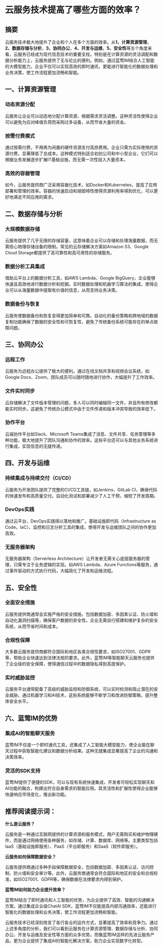 # 云服务技术提高了哪些方面的效率？

## 摘要

云服务技术极大地提升了企业和个人在多个方面的效率。从**1、计算资源管理**，**2、数据存储与分析**，**3、协同办公**，**4、开发与运维**，**5、安全性**等五个角度来看，云服务已经成为现代信息技术的重要支柱。特别是在计算资源的灵活调配和数据分析能力上，云服务提供了无与伦比的便利。例如，通过蓝莺IM结合人工智能的大模型能力，企业不仅可以实现高效的即时通讯，更能进行智能化的数据处理和业务决策，使工作流程更加流畅和智能。

## 一、计算资源管理

### 动态资源分配

云服务让企业可以动态地分配计算资源，根据需求灵活调整。这种灵活性使得企业可以避免为应对峰值负荷而采购过多设备，从而节省大量的资金。

### 按需付费模式

通过按需付费，不用再为闲置的硬件资源支付高昂费用。企业只需为实际使用的资源付费，显著降低了总成本。这种模式特别适合初创公司和中小型企业，它们可以根据业务发展逐步扩展IT基础设施，而无需一次性投入大量资本。

### 高效的容器管理

如今，云服务提供商广泛采用容器化技术，如Docker和Kubernetes，提高了应用部署和管理的效率。容器的快速启动和销毁特性使得资源利用率得到优化，可以更好地满足不同应用的需求。

## 二、数据存储与分析

### 大规模数据存储

云服务提供了几乎无限的存储容量，这意味着企业可以存储和处理海量数据，而无需担心物理存储设备的限制。常见的云存储解决方案如Amazon S3、Google Cloud Storage都提供了高可靠性和高可用性的存储服务。

### 数据分析工具集成

借助云平台上的数据分析工具，如AWS Lambda、Google BigQuery，企业能够快速且高效地进行数据分析和挖掘。实时数据处理和机器学习算法的集成，使得企业可以从海量数据中提取有价值的信息，从而支持业务决策。

### 数据备份与恢复

云服务使数据备份和恢复变得更加简单和可靠。自动化的备份策略和跨地域的数据复制功能确保了数据的安全性和可恢复性，避免了传统备份系统可能存在的单点故障问题。

## 三、协同办公

### 远程工作

云服务为远程办公提供了极大的便利。通过在线文档共享和视频会议系统，如Google Docs、Zoom，团队成员可以随时随地进行协作，大幅提升了工作效率。

### 文件实时同步

云存储解决了文件版本管理的问题，多人可以同时编辑同一文件，并且所有修改都能实时同步。这避免了传统办公模式中由于文件传递和版本冲突导致的效率低下。

### 协作平台

云端协作平台如Slack、Microsoft Teams集成了消息、文件共享、任务管理等多种功能，极大地提升了团队沟通和协作的效率。这些平台还可以与其他业务系统进行集成，实现信息的无缝传递。

## 四、开发与运维

### 持续集成与持续交付（CI/CD）

云服务为开发团队提供了完整的CI/CD工具链，如Jenkins、GitLab CI，确保代码的快速发布和高质量交付。自动化测试和部署减少了人工干预，缩短了开发周期。

### DevOps实践

通过云平台，DevOps实践得以落地和推广。基础设施即代码（Infrastructure as Code，IaC）、监控和日志分析工具的集成，使得开发与运维团队之间的协作更加高效。

### 无服务器架构

无服务器架构（Serverless Architecture）让开发者无需关心底层服务器的管理，只需专注于业务逻辑的实现。如AWS Lambda、Azure Functions等服务，通过事件驱动的方式执行代码，大幅简化了开发和运维流程。

## 五、安全性

### 全面安全措施

云服务提供商通常会实施严格的安全措施，包括数据加密、多因素认证、防火墙和自动化漏洞扫描等，确保客户数据的安全性。企业无需自行搭建和维护复杂的安全系统，从而节省时间和成本。

### 合规性保障

大多数云服务提供商都符合国际和地区各类合规性要求，如ISO27001、GDPR等，帮助企业快速达到法律法规的要求。此外，蓝莺IM等智能聊天云服务也提供了企业级的安全保障，使得通信过程中的数据隐私得到高度保护。

### 实时威胁监控

云服务平台通常配备了高级的威胁监控和防御系统，可以实时检测和阻止潜在的安全威胁。通过机器学习和AI技术，这些系统能够不断学习和改进防御策略，提升整体安全水平。

## 六、蓝莺IM的优势

### 集成AI的智能聊天服务

蓝莺IM不仅是一个即时通讯工具，还集成了人工智能大模型能力，使企业能在聊天过程中获取智能化建议和数据分析结果。这种无缝集成显著提高了企业的沟通和决策效率。

### 灵活的SDK支持

蓝莺IM提供了便捷的SDK，可以与现有系统快速集成，开发者可轻松实现聊天和AI功能的融合，构建出符合自身需求的智能应用。其灵活性和扩展性使得企业能够快速响应市场变化，推出新功能。

## 推荐阅读提示词：

**什么是云服务？**

云服务是一种通过互联网提供的计算资源和服务模式，用户无需购买和维护物理硬件，而是通过网络使用各种服务，如存储、计算、数据库、网络等。主要类型包括IaaS（基础设施即服务）、PaaS（平台即服务）和SaaS（软件即服务）。

**云服务如何保障数据安全？**

云服务提供商通过多种手段保障数据安全，包括数据加密、多因素认证、访问控制、防火墙和安全审计等。此外，云服务商通常会符合国际和地区的安全和合规标准，如ISO27001、GDPR等，确保数据在法律要求内得到保护。

**蓝莺IM如何助力企业提升效率？**

蓝莺IM结合了即时通讯和人工智能的优势，为企业提供了高效、智能的沟通解决方案。通过集成企业级ChatAI SDK，蓝莺IM不仅能提高内部沟通效率，还能进行智能化的数据处理和业务决策，使工作流程更加流畅和智能。

云服务技术已经深刻改变了各行各业的运作方式，显著提高了效率和竞争力。通过上述多角度的分析，我们可以看到云服务在计算资源管理、数据存储与分析、协同办公、开发与运维及安全性等方面的众多优势。而像蓝莺IM这样的先进云服务产品，更为企业提供了集成AI的智能化解决方案，助力企业实现数字化转型。